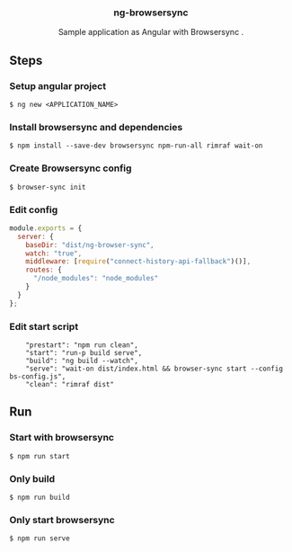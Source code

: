<h3 align="center">ng-browsersync</h3>
<p align="center">Sample application as Angular with Browsersync .</p>

## Steps

### Setup angular project

```
$ ng new <APPLICATION_NAME>
```

### Install browsersync and dependencies

```
$ npm install --save-dev browsersync npm-run-all rimraf wait-on
```

### Create Browsersync config

```
$ browser-sync init
```

### Edit config

```javascript:bs-config.js
module.exports = {
  server: {
    baseDir: "dist/ng-browser-sync",
    watch: "true",
    middleware: [require("connect-history-api-fallback")()],
    routes: {
      "/node_modules": "node_modules"
    }
  }
};
```

### Edit start script

```json:json
    "prestart": "npm run clean",
    "start": "run-p build serve",
    "build": "ng build --watch",
    "serve": "wait-on dist/index.html && browser-sync start --config bs-config.js",
    "clean": "rimraf dist"
```

## Run

### Start with browsersync

```
$ npm run start
```

### Only build

```
$ npm run build
```

### Only start browsersync

```
$ npm run serve
```
